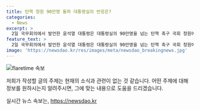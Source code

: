 ```yaml
---
title: 탄핵 청원 90만명 돌파 대통령실의 반응은?
categories:
  - News
excerpt: >
  2일 국무회의에서 발언한 윤석열 대통령은 대통령실의 90만명을 넘는 탄핵 촉구 국회 청원에 대해 명백한 위법사항이 없다면 탄핵은 불필요하다고 언급했다. 이에 따라 대통령실은 국회 상황을 주시하고 있으며, 현재 90만명을 넘는 동의를 받은 탄핵 촉구 청원의 유효 기간은 20일까지이다. 100만명 이상의 동의가 예상되는 만큼, 관심이 집중되고 있는 상황이다.
feature_text: >
  2일 국무회의에서 발언한 윤석열 대통령은 대통령실의 90만명을 넘는 탄핵 촉구 국회 청원에 대해 명백한 위법사항이 없다면 탄핵은 불필요하다고 언급했다. 이에 따라 대통령실은 국회 상황을 주시하고 있으며, 현재 90만명을 넘는 동의를 받은 탄핵 촉구 청원의 유효 기간은 20일까지이다. 100만명 이상의 동의가 예상되는 만큼, 관심이 집중되고 있는 상황이다.
image: 'https://newsdao.kr/res/images/meta/newsdao_breakingnews.jpg'
---
```


<p><img src="https://newsdao.kr/res/images/meta/newsdao_breakingnews.jpg" alt="flaretime 속보" /></p>

<p>저희가 작성할 글의 주제는 현재의 소식과 관련이 없는 것 같습니다. 어떤 주제에 대해 정보를 원하시는지 알려주시면, 그에 맞는 내용으로 도움을 드리겠습니다.</p>
실시간 뉴스 속보는, <a href="https://newsdao.kr" rel="dofollow">https://newsdao.kr</a>


